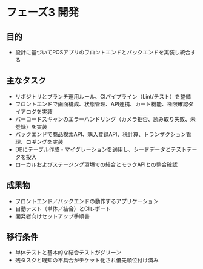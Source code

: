 ﻿# フェーズ3 開発

## 目的
- 設計に基づいてPOSアプリのフロントエンドとバックエンドを実装し統合する

## 主なタスク
- リポジトリとブランチ運用ルール、CIパイプライン（Lint/テスト）を整備
- フロントエンドで画面構成、状態管理、API連携、カート機能、権限確認ダイアログを実装
- バーコードスキャンのエラーハンドリング（カメラ拒否、読み取り失敗、未登録）を実装
- バックエンドで商品検索API、購入登録API、税計算、トランザクション管理、ロギングを実装
- DBにテーブル作成・マイグレーションを適用し、シードデータとテストデータを投入
- ローカルおよびステージング環境での結合とモックAPIとの整合確認

## 成果物
- フロントエンド／バックエンドの動作するアプリケーション
- 自動テスト（単体／結合）とCIレポート
- 開発者向けセットアップ手順書

## 移行条件
- 単体テストと基本的な結合テストがグリーン
- 残タスクと既知の不具合がチケット化され優先順位付け済み
